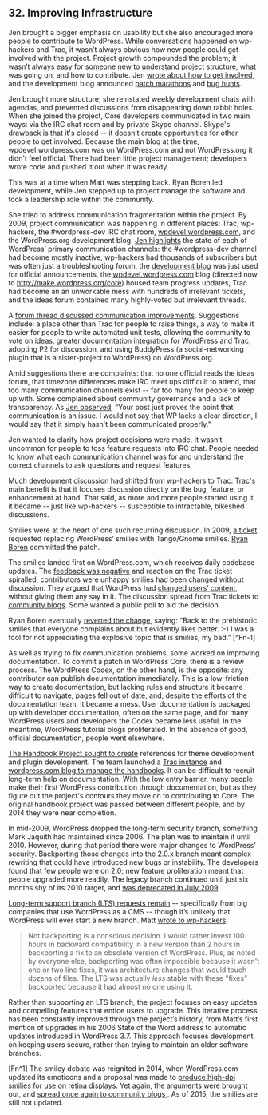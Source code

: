 

## 32. Improving Infrastructure

Jen brought a bigger emphasis on usability but she also encouraged more people to contribute to WordPress. While conversations happened on wp-hackers and Trac, it wasn’t always obvious how new people could get involved with the project. Project growth compounded the problem; it wasn’t always easy for someone new to understand project structure, what was going on, and how to contribute. Jen [wrote about how to get involved](http://wordpress.org/news/2009/03/contributing-to-wordpress-part-i-development/), and the development blog announced [patch marathons](http://wordpress.org/news/2009/04/the-super-awesome-wordpress-24-hour-has-patch-marathon/) and [bug hunts](http://wordpress.org/news/2009/10/upcoming-bug-hunts/).	

Jen brought more structure; she reinstated weekly development chats with agendas, and prevented discussions from disappearing down rabbit holes. When she joined the project, Core developers communicated in two main ways: via the IRC chat room and by private Skype channel. Skype's drawback is that it's closed -- it doesn’t create opportunities for other people to get involved. Because the main blog at the time, wpdevel.wordpress.com was on WordPress.com and not WordPress.org it didn’t feel official. There had been little project management; developers wrote code and pushed it out when it was ready.	

This was at a time when Matt was stepping back. Ryan Boren led development, while Jen stepped up to project manage the software and took a leadership role within the community. 

She tried to address communication fragmentation within the project. By 2009, project communication was happening in different places: Trac, wp-hackers, the #wordpress-dev IRC chat room, [wpdevel.wordpress.com](http://make.wordpress.org/core/page/121/), and the WordPress.org development blog. [Jen highlights](https://wordpress.org/news/2009/05/ideas/) the state of each of WordPress’ primary communication channels: the #wordpress-dev channel had become mostly inactive, wp-hackers had thousands of subscribers but was often just a troubleshooting forum, the [development blog](http://wordpress.org/news/) was just used for official announcements, the [wpdevel.wordpress.com](http://make.wordpress.org/core/) blog (directed now to http://make.wordpress.org/core) housed team progress updates, Trac had become an an unworkable mess with hundreds of irrelevant tickets, and the ideas forum contained many highly-voted but irrelevant threads.	

A [forum thread discussed communication improvements](http://wordpress.org/support/topic/ideas-forumcommunication-channels?replies=55). Suggestions include: a place other than Trac for people to raise things, a way to make it easier for people to write automated unit tests, allowing the community to vote on ideas, greater documentation integration for WordPress and Trac, adopting P2 for discussion, and using BuddyPress (a social-networking plugin that is a sister-project to WordPress) on WordPress.org.

Amid suggestions there are complaints: that no one official reads the ideas forum, that timezone differences make IRC meet ups difficult to attend, that too many communication channels exist -- far too many for people to keep up with. Some complained about community governance and a lack of transparency. As [Jen observed](http://wordpress.org/support/topic/ideas-forumcommunication-channels/page/2?replies=55#post-1071517), “Your post just proves the point that communication is an issue. I would not say that WP lacks a clear direction, I would say that it simply hasn't been communicated properly.”	

Jen wanted to clarify how project decisions were made. It wasn’t uncommon for people to toss feature requests into IRC chat. People needed to know what each communication channel was for and understand the correct channels to ask questions and request features.

Much development discussion had shifted from wp-hackers to Trac. Trac's main benefit is that it focuses discussion directly on the bug, feature, or enhancement at hand. That said, as more and more people started using it, it became -- just like wp-hackers -- susceptible to intractable, bikeshed discussions.

Smilies were at the heart of one such recurring discussion. In 2009, [a ticket](https://core.trac.wordpress.org/ticket/10145) requested replacing WordPress’ smilies with Tango/Gnome smilies. [Ryan Boren](https://core.trac.wordpress.org/changeset/11685)	committed the patch.

The smilies landed first on WordPress.com, which receives daily codebase updates. The [feedback was negative](http://en.forums.wordpress.com/topic/new-smilies?replies=84) and reaction on the Trac ticket spiralled; contributors were unhappy smilies had been changed without discussion. They argued that WordPress had [changed users’ content](https://core.trac.wordpress.org/ticket/10145#comment:18), without giving them any say in it. The discussion spread from Trac tickets to [community blogs](http://wptavern.com/nothing-to-smile-about). Some wanted a public poll to aid the decision. 

Ryan Boren eventually [reverted the change](https://core.trac.wordpress.org/ticket/10145#comment:28), saying: “Back to the prehistoric smilies that everyone complains about but evidently likes better. :-) I was a fool for not appreciating the explosive topic that is smilies, my bad.” [^Fn-1]	

As well as trying to fix communication problems, some worked on improving documentation. To commit a patch in WordPress Core, there is a review process. The WordPress Codex, on the other hand, is the opposite: any contributor can publish documentation immediately. This is a low-friction way to create documentation, but lacking rules and structure it became difficult to navigate, pages fell out of date, and, despite the efforts of the documentation team, it became a mess. User documentation is packaged up with developer documentation, often on the same page, and for many WordPress users and developers the Codex became less useful. In the meantime, WordPress tutorial blogs proliferated. In the absence of good, official documentation, people went elsewhere.

[The Handbook Project sought to create](http://lists.wordpress.org/pipermail/wp-docs/2009-August/002034.html) references for theme development and plugin development. The team launched a [Trac instance](http://docs.trac.wordpress.org/) and [wordpress.com blog to manage the handbooks](http://wphandbook.wordpress.com/). It can be difficult to recruit long-term help on documentation. With the low entry barrier, many people make their first WordPress contribution through documentation, but as they figure out the project's contours they move on to contributing to Core. The original handbook project was passed between different people, and by 2014 they were near completion.

In mid-2009, WordPress dropped the long-term security branch, something Mark Jaquith had maintained since 2006. The plan was to maintain it until 2010. However, during that period there were major changes to WordPress’ security. Backporting those changes into the 2.0.x branch meant complex rewriting that could have introduced new bugs or instability. The developers found that few people were on 2.0; new feature proliferation meant that people upgraded more readily. The legacy branch continued until just six months shy of its 2010 target, and [was deprecated in July 2009](http://wordpress.org/news/2009/07/the-wordpress-2-0-x-legacy-branch-is-deprecated/).	

[Long-term support branch (LTS) requests remain](http://lists.wordpress.org/pipermail/wp-hackers/2010-June/032447.html) -- specifically from big companies that use WordPress as a CMS -- though it’s unlikely that WordPress will ever start a new branch. Matt [wrote to wp-hackers](http://lists.wordpress.org/pipermail/wp-hackers/2010-June/032483.html):	

> Not backporting is a conscious decision. I would rather invest 100 hours in backward compatibility in a new version than 2 hours in backporting a fix to an obsolete version of WordPress. Plus, as noted by everyone else, backporting was often impossible because it wasn't one or two line fixes, it was architecture changes that would touch dozens of files. The LTS was actually *less* stable with these "fixes" backported because it had almost no one using it.

Rather than supporting an LTS branch, the project focuses on easy updates and compelling features that entice users to upgrade. This iterative process has been constantly improved through the project’s history, from Matt’s first mention of upgrades in his 2006 State of the Word address to automatic updates introduced in WordPress 3.7. This approach focuses development on keeping users secure, rather than trying to maintain an older software branches.

[Fn^1] The smiley debate was reignited in 2014, when WordPress.com updated its emoticons and a proposal was made to [produce high-dpi smilies for use on retina displays](https://core.trac.wordpress.org/ticket/24970). Yet again, the arguments were brought out, and [spread once again to community blogs ](http://wptavern.com/wordpress-smiley-wars-will-core-adopt-new-emoticons). As of 2015, the smilies are still not updated.

